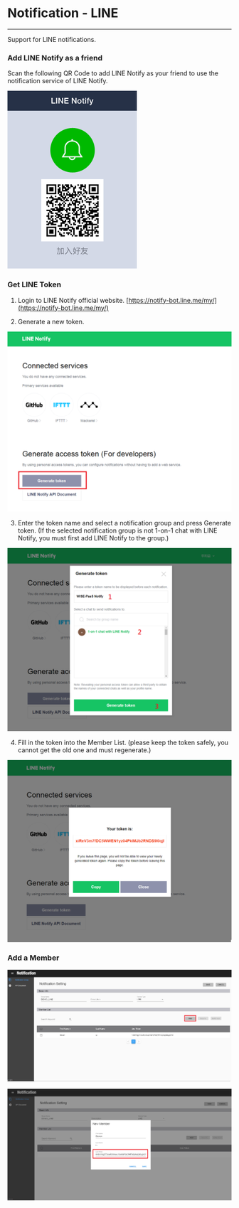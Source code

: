 # Notification - LINE

---

Support for LINE notifications.

### Add LINE Notify as a friend

Scan the following QR Code to add LINE Notify as your friend to use the notification service of LINE Notify.

![](/assets/line_notify.png)

### Get LINE Token

1. Login to LINE Notify official website. [https://notify-bot.line.me/my/](https://notify-bot.line.me/my/)

2. Generate a new token.

![](/assets/line_my.png)

3. Enter the token name and select a notification group and press Generate token. \(If the selected notification group is not 1-on-1 chat with LINE Notify, you must first add LINE Notify to the group.\)

![](/assets/line_generate_token.png)

4. Fill in the token into the Member List. \(please keep the token safely, you cannot get the old one and must regenerate.\)

![](/assets/line_token.png)

### Add a Member

![](/assets/line_add_member1.png)

![](/assets/line_add_member2.png)

